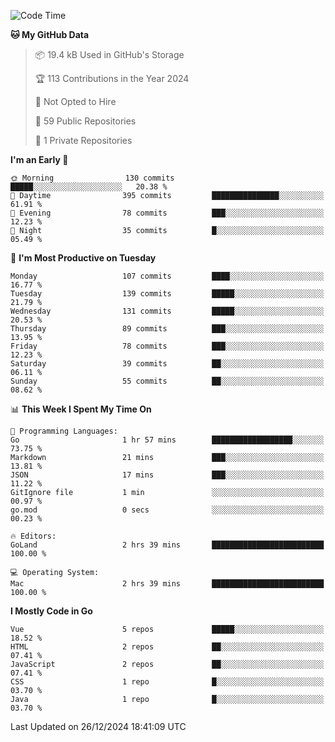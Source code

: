 <!--START_SECTION:waka-->
![Code Time](http://img.shields.io/badge/Code%20Time-1%2C394%20hrs%208%20mins-blue)

**🐱 My GitHub Data** 

> 📦 19.4 kB Used in GitHub's Storage 
 > 
> 🏆 113 Contributions in the Year 2024
 > 
> 🚫 Not Opted to Hire
 > 
> 📜 59 Public Repositories 
 > 
> 🔑 1 Private Repositories 
 > 
**I'm an Early 🐤** 

```text
🌞 Morning                130 commits         █████░░░░░░░░░░░░░░░░░░░░   20.38 % 
🌆 Daytime                395 commits         ███████████████░░░░░░░░░░   61.91 % 
🌃 Evening                78 commits          ███░░░░░░░░░░░░░░░░░░░░░░   12.23 % 
🌙 Night                  35 commits          █░░░░░░░░░░░░░░░░░░░░░░░░   05.49 % 
```
📅 **I'm Most Productive on Tuesday** 

```text
Monday                   107 commits         ████░░░░░░░░░░░░░░░░░░░░░   16.77 % 
Tuesday                  139 commits         █████░░░░░░░░░░░░░░░░░░░░   21.79 % 
Wednesday                131 commits         █████░░░░░░░░░░░░░░░░░░░░   20.53 % 
Thursday                 89 commits          ███░░░░░░░░░░░░░░░░░░░░░░   13.95 % 
Friday                   78 commits          ███░░░░░░░░░░░░░░░░░░░░░░   12.23 % 
Saturday                 39 commits          ██░░░░░░░░░░░░░░░░░░░░░░░   06.11 % 
Sunday                   55 commits          ██░░░░░░░░░░░░░░░░░░░░░░░   08.62 % 
```


📊 **This Week I Spent My Time On** 

```text
💬 Programming Languages: 
Go                       1 hr 57 mins        ██████████████████░░░░░░░   73.75 % 
Markdown                 21 mins             ███░░░░░░░░░░░░░░░░░░░░░░   13.81 % 
JSON                     17 mins             ███░░░░░░░░░░░░░░░░░░░░░░   11.22 % 
GitIgnore file           1 min               ░░░░░░░░░░░░░░░░░░░░░░░░░   00.97 % 
go.mod                   0 secs              ░░░░░░░░░░░░░░░░░░░░░░░░░   00.23 % 

🔥 Editors: 
GoLand                   2 hrs 39 mins       █████████████████████████   100.00 % 

💻 Operating System: 
Mac                      2 hrs 39 mins       █████████████████████████   100.00 % 
```

**I Mostly Code in Go** 

```text
Vue                      5 repos             █████░░░░░░░░░░░░░░░░░░░░   18.52 % 
HTML                     2 repos             ██░░░░░░░░░░░░░░░░░░░░░░░   07.41 % 
JavaScript               2 repos             ██░░░░░░░░░░░░░░░░░░░░░░░   07.41 % 
CSS                      1 repo              █░░░░░░░░░░░░░░░░░░░░░░░░   03.70 % 
Java                     1 repo              █░░░░░░░░░░░░░░░░░░░░░░░░   03.70 % 
```




 Last Updated on 26/12/2024 18:41:09 UTC
<!--END_SECTION:waka-->
